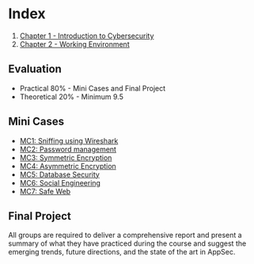 # Index

1. [Chapter 1 - Introduction to Cybersecurity](chapter-1.md)
2. [Chapter 2 - Working Environment](chapter-2.md)

## Evaluation

- Practical 80% - Mini Cases and Final Project
- Theoretical 20% - Minimum 9.5

## Mini Cases

- [MC1: Sniffing using Wireshark](./project-2024-2025/mini-case-1.md)
- [MC2: Password management](./project-2024-2025/mini-case-2.md)
- [MC3: Symmetric Encryption]()
- [MC4: Asymmetric Encryption]()
- [MC5: Database Security]()
- [MC6: Social Engineering]()
- [MC7: Safe Web]()

## Final Project

All groups are required to deliver a comprehensive report and present a
summary of what they have practiced during the course and suggest the
emerging trends, future directions, and the state of the art in AppSec.
